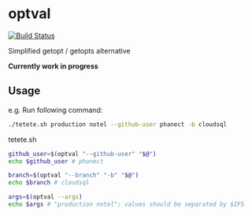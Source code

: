optval
=======

[![Build Status](https://travis-ci.org/phanect/optval.svg?branch=master)](https://travis-ci.org/phanect/optval)

Simplified getopt / getopts alternative

**Currently work in progress**

Usage
-----

e.g. Run following command:

```sh
./tetete.sh production notel --github-user phanect -b cloudsql
```

tetete.sh

```sh
github_user=$(optval "--github-user" "$@")
echo $github_user # phanect

branch=$(optval "--branch" "-b" "$@")
echo $branch # cloudsql

args=$(optval --args)
echo $args # "production notel"; values should be separated by $IFS
```
